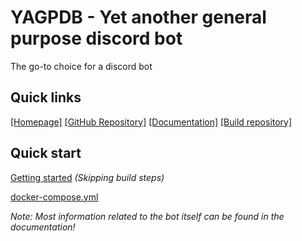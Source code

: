 # YAGPDB - Yet another general purpose discord bot

The go-to choice for a discord bot

## Quick links

[[Homepage]](https://yagpdb.xyz) [[GitHub Repository]](https://github.com/jonas747/yagpdb) [[Documentation]](https://docs.yagpdb.xyz) [[Build repository]](https://github.com/casKd-dev/yagpdb)

## Quick start

[Getting started](https://docs.yagpdb.xyz/development/self-hosting-with-docker) *(Skipping build steps)*

[docker-compose.yml](https://github.com/jonas747/yagpdb/blob/master/yagpdb_docker/docker-compose.yml)

*Note: Most information related to the bot itself can be found in the documentation!*
